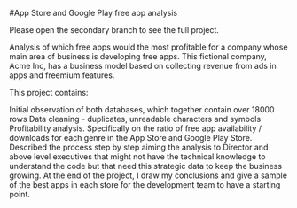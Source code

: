 #App Store and Google Play free app analysis

Please open the secondary branch to see the full project.

Analysis of which free apps would the most profitable for a company whose main area of business is developing free apps. This fictional company, Acme Inc, has a business model based on collecting revenue from ads in apps and freemium features.

This project contains:

Initial observation of both databases, which together contain over 18000 rows
Data cleaning - duplicates, unreadable characters and symbols
Profitability analysis. Specifically on the ratio of free app availability / downloads for each genre in the App Store and Google Play Store.
Described the process step by step aiming the analysis to Director and above level executives that might not have the technical knowledge to understand the code but that need this strategic data to keep the business growing. At the end of the project, I draw my conclusions and give a sample of the best apps in each store for the development team to have a starting point.
